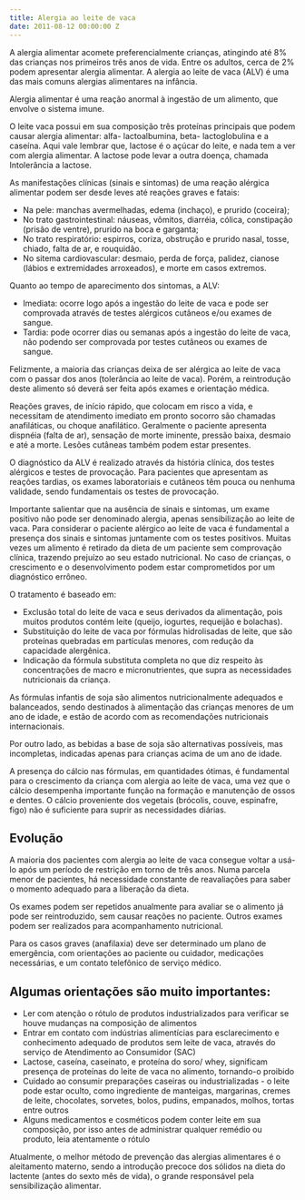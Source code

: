 ```yaml
---
title: Alergia ao leite de vaca
date: 2011-08-12 00:00:00 Z
---
```


A alergia alimentar acomete preferencialmente crianças, atingindo até 8% das crianças nos primeiros três anos de vida. Entre os adultos, cerca de 2% podem apresentar alergia alimentar. A alergia ao leite de vaca (ALV) é uma das mais comuns alergias alimentares na infância.

<shapetype coordsize="21600,21600" filled="f" id="t75" o:preferrelative="t" o:spt="75" path="m@4@5l@4@11@9@11@9@5xe" stroked="f"><stroke joinstyle="miter"></stroke><formulas><f eqn="if lineDrawn pixelLineWidth 0"></f><f eqn="sum @0 1 0"></f><f eqn="sum 0 0 @1"></f><f eqn="prod @2 1 2"></f><f eqn="prod @3 21600 pixelWidth"></f><f eqn="prod @3 21600 pixelHeight"></f><f eqn="sum @0 0 1"></f><f eqn="prod @6 1 2"></f><f eqn="prod @7 21600 pixelWidth"></f><f eqn="sum @8 21600 0"></f><f eqn="prod @7 21600 pixelHeight"></f><f eqn="sum @10 21600 0"></f></formulas><path gradientshapeok="t" o:connecttype="rect" o:extrusionok="f"></path><lock aspectratio="t" v:ext="edit"></lock></shapetype><shape alt="" id="s1027" style="height: 153pt; left: 0px; margin-left: 346.7pt; margin-top: 28.8pt; position: absolute; text-align: left; width: 109.3pt; z-index: 251657216;" type="#t75"><imagedata o:href="http://www.ahau.org/uploads/RTEmagicC_leite_02.jpg.jpg" src="file:///C:\DOCUME~1\User\CONFIG~1\Temp\msohtmlclip1\01\clip_image001.jpg"></imagedata><wrap type="square"></wrap></shape>

Alergia alimentar é uma reação anormal à ingestão de um alimento, que envolve o sistema imune. 

O leite vaca possui em sua composição três proteínas principais que podem causar alergia alimentar: alfa- lactoalbumina, beta- lactoglobulina e a caseína. Aqui vale lembrar que, lactose é o açúcar do leite, e nada tem a ver com alergia alimentar. A lactose pode levar a outra doença, chamada Intolerância a lactose. 

As manifestações clínicas (sinais e sintomas) de uma reação alérgica alimentar podem ser desde leves até reações graves e fatais:

- Na pele: manchas avermelhadas, edema (inchaço), e prurido (coceira);
- No trato gastrointestinal: náuseas, vômitos, diarréia, cólica, constipação (prisão de ventre), prurido na boca e garganta;
- No trato respiratório: espirros, coriza, obstrução e prurido nasal, tosse, chiado, falta de ar, e rouquidão.
- No sitema cardiovascular: desmaio, perda de força, palidez, cianose (lábios e extremidades arroxeados), e morte em casos extremos.

Quanto ao tempo de aparecimento dos sintomas, a ALV:

- Imediata: ocorre logo após a ingestão do leite de vaca e pode ser comprovada através de testes alérgicos cutâneos e/ou exames de sangue.
- Tardia: pode ocorrer dias ou semanas após a ingestão do leite de vaca, não podendo ser comprovada por testes cutâneos ou exames de sangue.

Felizmente, a maioria das crianças deixa de ser alérgica ao leite de vaca com o passar dos anos (tolerância ao leite de vaca). Porém, a reintrodução deste alimento só deverá ser feita após exames e orientação médica. 

Reações graves, de início rápido, que colocam em risco a vida, e necessitam de atendimento imediato em pronto socorro são chamadas anafiláticas, ou choque anafilático. Geralmente o paciente apresenta dispnéia (falta de ar), sensação de morte iminente, pressão baixa, desmaio e até a morte. Lesões cutâneas também podem estar presentes.

<shape id="s1028" style="height: 119.7pt; left: 0px; margin-left: 0px; margin-top: 20.7pt; position: absolute; text-align: left; width: 153pt; z-index: 251658240;" type="#t75"><imagedata o:title="prick" src="file:///C:\DOCUME~1\User\CONFIG~1\Temp\msohtmlclip1\01\clip_image002.jpg"></imagedata><wrap type="square"></wrap></shape>

O diagnóstico da ALV é realizado através da história clínica, dos testes alérgicos e testes de provocação. Para pacientes que apresentam as reações tardias, os exames laboratoriais e cutâneos têm pouca ou nenhuma validade, sendo fundamentais os testes de provocação. 

Importante salientar que na ausência de sinais e sintomas, um exame positivo não pode ser denominado alergia, apenas sensibilização ao leite de vaca. Para considerar o paciente alérgico ao leite de vaca é fundamental a presença dos sinais e sintomas juntamente com os testes positivos. Muitas vezes um alimento é retirado da dieta de um paciente sem comprovação clínica, trazendo prejuízo ao seu estado nutricional. No caso de crianças, o crescimento e o desenvolvimento podem estar comprometidos por um diagnóstico errôneo.

O tratamento é baseado em: 

- <shape id="s1029" style="height: 114.2pt; left: 0px; margin-left: 297pt; margin-top: 4.55pt; position: absolute; text-align: left; width: 147.75pt; z-index: 251659264;" type="#t75"><imagedata o:title="deriv" src="file:///C:\DOCUME~1\User\CONFIG~1\Temp\msohtmlclip1\01\clip_image003.jpg"></imagedata><wrap type="square"></wrap></shape>
Exclusão total do leite de vaca e seus derivados da alimentação, pois muitos produtos contém leite (queijo, iogurtes, requeijão e bolachas).
- Substituição do leite de vaca por fórmulas hidrolisadas de leite, que são proteínas quebradas em partículas menores, com redução da capacidade alergênica.
- Indicação da fórmula substituta completa no que diz respeito às concentrações de macro e micronutrientes, que supra as necessidades nutricionais da criança.

As fórmulas infantis de soja são alimentos nutricionalmente adequados e balanceados, sendo destinados à alimentação das crianças menores de um ano de idade, e estão de acordo com as recomendações nutricionais internacionais.

Por outro lado, as bebidas a base de soja são alternativas possíveis, mas incompletas, indicadas apenas para crianças acima de um ano de idade.

A presença do cálcio nas fórmulas, em quantidades ótimas, é fundamental para o crescimento da criança com alergia ao leite de vaca, uma vez que o cálcio desempenha importante função na formação e manutenção de ossos e dentes. O cálcio proveniente dos vegetais (brócolis, couve, espinafre, figo) não é suficiente para suprir as necessidades diárias. 

## Evolução

A maioria dos pacientes com alergia ao leite de vaca consegue voltar a usá-lo após um período de restrição em torno de três anos. Numa parcela menor de pacientes, há necessidade constante de reavaliações para saber o momento adequado para a liberação da dieta.

Os exames podem ser repetidos anualmente para avaliar se o alimento já pode ser reintroduzido, sem causar reações no paciente. Outros exames podem ser realizados para acompanhamento nutricional.

Para os casos graves (anafilaxia) deve ser determinado um plano de emergência, com orientações ao paciente ou cuidador, medicações necessárias, e um contato telefônico de serviço médico.

## Algumas orientações são muito importantes:

- Ler com atenção o rótulo de produtos industrializados para verificar se houve mudanças na composição de alimentos
- Entrar em contato com indústrias alimentícias para esclarecimento e conhecimento adequado de produtos sem leite de vaca, através do serviço de Atendimento ao Consumidor (SAC)
- Lactose, caseína, caseinato, e proteína do soro/ whey, significam presença de proteínas do leite de vaca no alimento, tornando-o proibido
- Cuidado ao consumir preparações caseiras ou industrializadas - o leite pode estar oculto, como ingrediente de manteigas, margarinas, cremes de leite, chocolates, sorvetes, bolos, pudins, empanados, molhos, tortas entre outros
- Alguns medicamentos e cosméticos podem conter leite em sua composição, por isso antes de administrar qualquer remédio ou produto, leia atentamente o rótulo

<shape id="s1026" style="height: 118.15pt; left: 0px; margin-left: 270pt; margin-top: 5.55pt; position: absolute; text-align: left; width: 162pt; z-index: 251656192;" type="#t75"><imagedata o:title="LM1" src="file:///C:\DOCUME~1\User\CONFIG~1\Temp\msohtmlclip1\01\clip_image005.jpg"></imagedata><wrap type="square"></wrap></shape>

Atualmente, o melhor método de prevenção das alergias alimentares é o aleitamento materno, sendo a introdução precoce dos sólidos na dieta do lactente (antes do sexto mês de vida), o grande responsável pela sensibilização alimentar.
